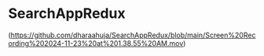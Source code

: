 # SearchAppRedux


(https://github.com/dharaahuja/SearchAppRedux/blob/main/Screen%20Recording%202024-11-23%20at%201.38.55%20AM.mov)


